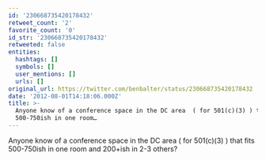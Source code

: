 ```yaml
---
id: '230668735420178432'
retweet_count: '2'
favorite_count: '0'
id_str: '230668735420178432'
retweeted: false
entities:
  hashtags: []
  symbols: []
  user_mentions: []
  urls: []
original_url: https://twitter.com/benbalter/status/230668735420178432
date: '2012-08-01T14:18:06.000Z'
title: >-
  Anyone know of a conference space in the DC area  ( for 501(c)(3) ) that fits
  500-750ish in one room…
---
```


Anyone know of a conference space in the DC area  ( for 501(c)(3) ) that fits 500-750ish in one room and 200+ish in 2-3 others?